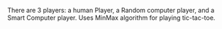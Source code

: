 There are 3 players: a human Player, a Random computer player, and a Smart Computer player.
Uses MinMax algorithm for playing tic-tac-toe.
